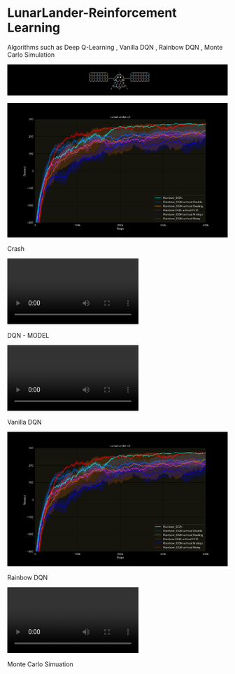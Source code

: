 # LunarLander-Reinforcement Learning
Algorithms such as Deep Q-Learning , Vanilla DQN , Rainbow DQN , Monte Carlo Simulation

 ![Image Alt](https://github.com/adityasuman10/LunarLander-RL/blob/754c4f0572ca8c94e43d227243d15ddfb23cfe60/Screenshot%202025-05-10%20134830.png)
 
![Image Alt](https://github.com/adityasuman10/LunarLander-RL/blob/0784d35023e218989df76b76735c377ef0e6e843/assets/inverse.png)

Crash 

![Image Alt](https://github.com/adityasuman10/LunarLander-RL/blob/f922ab1d7c495d62f200ecb00e584d435ed2c911/assets/crash-negate.mp4)

DQN - MODEL 

![Image Alt](https://github.com/adityasuman10/LunarLander-RL/blob/f922ab1d7c495d62f200ecb00e584d435ed2c911/assets/progeniter-negate.mp4)

Vanilla DQN 

![Image Alt](https://github.com/adityasuman10/LunarLander-RL/blob/0784d35023e218989df76b76735c377ef0e6e843/assets/inverse.png)

Rainbow DQN 

![Image Alt](https://github.com/adityasuman10/LunarLander-RL/blob/f922ab1d7c495d62f200ecb00e584d435ed2c911/assets/softlanding-negate%20(1).mp4)

Monte Carlo Simuation
